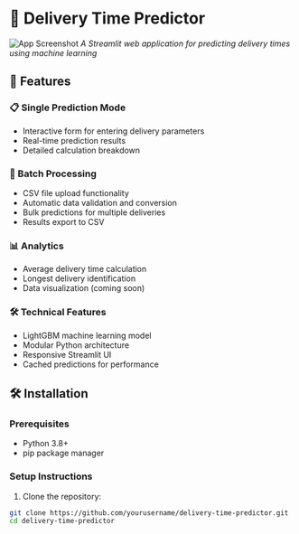# 🚚 Delivery Time Predictor

![App Screenshot](https://via.placeholder.com/800x500/2D3748/FFFFFF?text=Delivery+Time+Predictor+Dashboard)
*A Streamlit web application for predicting delivery times using machine learning*

## 🌟 Features

### 📋 Single Prediction Mode
- Interactive form for entering delivery parameters
- Real-time prediction results
- Detailed calculation breakdown

### 📁 Batch Processing
- CSV file upload functionality
- Automatic data validation and conversion
- Bulk predictions for multiple deliveries
- Results export to CSV

### 📊 Analytics
- Average delivery time calculation
- Longest delivery identification
- Data visualization (coming soon)

### 🛠️ Technical Features
- LightGBM machine learning model
- Modular Python architecture
- Responsive Streamlit UI
- Cached predictions for performance

## 🛠️ Installation

### Prerequisites
- Python 3.8+
- pip package manager

### Setup Instructions

1. Clone the repository:
```bash
git clone https://github.com/yourusername/delivery-time-predictor.git
cd delivery-time-predictor
